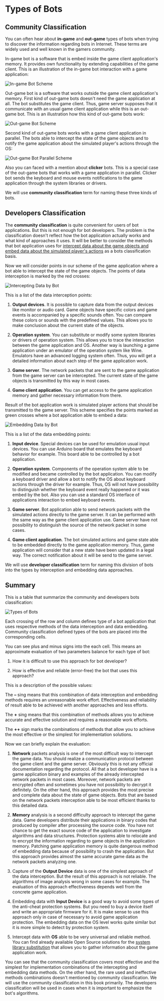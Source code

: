 # Types of Bots

## Community Classification

You can often hear about **in-game** and **out-game** types of bots when trying to discover the information regarding bots in Internet. These terms are widely used and well known in the gamers community.

In-game bot is a software that is embed inside the game client application's memory. It provides own functionality by extending capabilities of the game client. This is an illustration of the in-game bot interaction with a game application:

![In-game Bot Scheme](ingame-bot.png)

Out-game bot is a software that works outside the game client application's memory. First kind of out-game bots doesn't need the game application at all. The bot substitutes the game client. Thus, game server supposes that it communicate with an usual game client application while this is an out-game bot. This is an illustration how this kind of out-game bots work:

![Out-game Bot Scheme](outgame-bot.png)

Second kind of out-game bots works with a game client application in parallel. The bots able to intercept the state of the game objects and to notify the game application about the simulated player's actions through the OS:

![Out-game Bot Parallel Scheme](outgame-bot-parallel.png)

Also you can faced with a mention about **clicker** bots. This is a special case of the out-game bots that works with a game application in parallel. Clicker bot sends the keyboard and mouse events notifications to the game application through the system libraries or drivers.

We will use **community classification** term for naming these three kinds of bots.

## Developers Classification

The **community classification** is quite convenient for users of bot applications. But this is not enough for bot developers. The problem is the classification doesn't reflect how the bot application actually works and what kind of approaches it uses. It will be better to consider the methods that bot application uses for [intercept data about the game objects and embed data about the simulated player's actions](http://stackoverflow.com/questions/2741040/video-game-bots) as a bots classification basis.

Now we will consider points in our scheme of the game application where a bot able to intercept the state of the game objects. The points of data interception is marked by the red crosses:

![Intercepting Data by Bot](input-data-bot.png)

This is a list of the data interception points:

1. **Output devices**. It is possible to capture data from the output devices like monitor or audio card. Game objects have specific colors and game events is accompanied by a specific sounds often. You can compare these colors or sounds with the predefined values. This allows you to make conclusion about the current state of the objects.

2. **Operation system**. You can substitute or modify some system libraries or drivers of operation system. This allows you to trace the interaction between the game application and OS. Another way is launching a game application under an emulator of the operation system like Wine. Emulators have an advanced logging system often. Thus, you will get a detailed information about each step of the game application work.

3. **Game server**. The network packets that are sent to the game application from the game server can be intercepted. The current state of the game objects is transmitted by this way in most cases.

4. **Game client application**. You can get access to the game application memory and gather necessary information from there.

Result of the bot application work is simulated player actions that should be transmitted to the game server. This  scheme specifies the points marked as green crosses where a bot application able to embed a data:

![Embedding Data by Bot](output-data-bot.png)

This is a list of the data embedding points:

1. **Input device**. Special devices can be used for emulation usual input devices. You can use Arduino board that emulates the keyboard behavior for example. This board able to be controlled by a bot application.

2. **Operation system**. Components of the operation system able to be modified and became controlled by the bot application. You can modify a keyboard driver and allow a bot to notify the OS about keyboard actions through the driver for example. Thus, OS will not have possibility to distinguish whether the keyboard event really happened or it was embed by the bot. Also you can use a standard OS interface of applications interaction to embed keyboard events.

3. **Game server**. Bot application able to send network packets with the simulated actions directly to the game server. It can be performed with the same way as the game client application use. Game server have not possibility to distinguish the source of the network packet in some cases.

4. **Game client application**. The bot simulated actions and game state able to be embedded directly to the game application memory. Thus, game application will consider that a new state have been updated in a legal way. The correct notification about it will be send to the game server.

We will use **developer classification** term for naming this division of bots into the types by interception and embedding data approaches.

## Summary

This is a table that summarize the community and developers bots classification:

![Types of Bots](types-of-bots.png)

Each crossing of the row and column defines type of a bot application that uses respective methods of the data interception and data embedding. Community classification defined types of the bots are placed into the corresponding cells. 

You can see plus and minus signs into the each cell. This means an approximate evaluation of two parameters balance for each type of bot:

1. How it is difficult to use this approach for bot developer?

2. How is effective and reliable (error-free) the bot that uses this approach?

This is a description of the possible values:

The **–** sing means that this combination of data interception and embedding methods requires an unreasonable work effort. Effectiveness and reliability of result able to be achieved with another approaches and less efforts.

The **+** sing means that this combination of methods allows you to achieve accurate and effective solution and requires a reasonable work efforts.

The **++** sign marks the combinations of methods that allow you to achieve the most effective or the simplest for implementation solutions.

Now we can briefly explain the evaluation:

1. **Network** packets analysis is one of the most difficult way to intercept the game data. You should realize a communication protocol between the game client and the game server. Obviously this is not any official documentation regarding the protocol. All that a bot developer have is a game application binary and examples of the already intercepted network packets in most cases. Moreover, network packets are encrypted often and sometimes you have not possibility to decrypt it definitely. On the other hand, this approach provides the most precise and complete data about the state of game objects. Bots that are based on the network packets interception able to be most efficient thanks to this detailed data.

2. **Memory** analysis is a second difficulty approach to intercept the game data. Game developers distribute their applications in binary codes that produced by compiler after processing the source code. You have not chance to get the exact source code of the application to investigate algorithms and data structures. Protection systems able to relocate and to encrypt the information regarding to game objects in the application memory. Patching game application memory is quite dangerous method of embedding data because of possibility to crash the application. But this approach provides almost the same accurate game data as the network packets analyzing one.

3. Capture of the **Output Device** data is one of the simplest approach of the data interception. But the result of this approach is not reliable. The  algorithms of image analysis wrong in some cases for example. The evaluation of this approach effectiveness depends well from the concrete game application.

4. Embedding data with **Input Device** is a good way to avoid some types of the anti-cheat protection systems. But you need to buy a device itself and write an appropriate firmware for it. It is make sense to use this approach only in case of necessary to avoid game application protection. The embedding data on the OS level works quite similar but it is more simple to detect by protection system.

5. Intercept data with **OS** able to be very universal and reliable method. You can find already available Open Source solutions for the [system library substitution](https://graphics.stanford.edu/~mdfisher/D3D9Interceptor.html) that allows you to gather information about the game application work.

You can see that the community classification covers most effective and the simplest for implementation combinations of the intercepting and embedding data methods. On the other hand, the rare used and ineffective methods combinations doesn't mentioned by community classification. We will use the community classification in this book primarily. The developers classification will be used in cases when it is important to emphasize the bot's algorithms.
